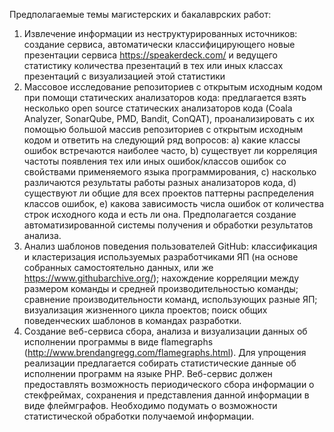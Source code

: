 Предполагаемые темы магистерских и бакалаврских работ:

1. Извлечение информации из неструктурированных источников: создание сервиса, автоматически классифицирующего новые презентации сервиса https://speakerdeck.com/ и ведущего статистику количества презентаций в тех или иных классах презентаций с визуализацией этой статистики
1. Массовое исследование репозиториев с открытым исходным кодом при помощи статических анализаторов кода: предлагается взять несколько open source статических анализаторов кода (Coala Analyzer, SonarQube, PMD, Bandit, ConQAT), проанализировать с их помощью большой массив репозиториев с открытым исходным кодом и ответить на следующий ряд вопросов: a) какие классы ошибок встречаются наиболее часто, b) существует ли корреляция частоты появления тех или иных ошибок/классов ошибок со свойствами применяемого языка программирования, c) насколько различаются результаты работы разных анализаторов кода, d) существуют ли общие для всех проектов паттерны распределения классов ошибок, e) какова зависимость числа ошибок от количества строк исходного кода и есть ли она. Предполагается создание автоматизированной системы получения и обработки результатов анализа.
1. Анализ шаблонов поведения пользователей GitHub: классификация и кластеризация используемых разработчиками ЯП (на основе собранных самостоятельно данных, или же https://www.githubarchive.org/); нахождение корреляции между размером команды и средней производительностью команды; сравнение производительности команд, использующих разные ЯП; визуализация жизненного цикла проектов; поиск общих поведенческих шаблонов в командах разработки.
1. Создание веб-сервиса сбора, анализа и визуализации данных об исполнении программы в виде flamegraphs (http://www.brendangregg.com/flamegraphs.html). Для упрощения реализации предлагается собирать статистические данные об исполнении программ на языке PHP. Веб-сервис должен предоставлять возможность периодического сбора информации о стекфреймах, сохранения и представления данной информации в виде флеймграфов. Необходимо подумать о возможности статистической обработки получаемой информации.

